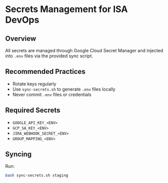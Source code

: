 # Secrets Management for ISA DevOps

## Overview
All secrets are managed through Google Cloud Secret Manager and injected into `.env` files via the provided sync script.

## Recommended Practices
- Rotate keys regularly
- Use `sync-secrets.sh` to generate `.env` files locally
- Never commit `.env` files or credentials

## Required Secrets
- `GOOGLE_API_KEY_<ENV>`
- `GCP_SA_KEY_<ENV>`
- `JIRA_WEBHOOK_SECRET_<ENV>`
- `GROUP_MAPPING_<ENV>`

## Syncing
Run:
```bash
bash sync-secrets.sh staging
```
